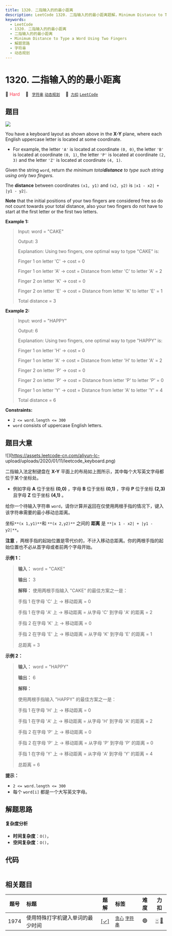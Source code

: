 ```yaml
---
title: 1320. 二指输入的的最小距离
description: LeetCode 1320. 二指输入的的最小距离题解，Minimum Distance to Type a Word Using Two Fingers，包含解题思路、复杂度分析以及完整的 JavaScript 代码实现。
keywords:
  - LeetCode
  - 1320. 二指输入的的最小距离
  - 二指输入的的最小距离
  - Minimum Distance to Type a Word Using Two Fingers
  - 解题思路
  - 字符串
  - 动态规划
---
```


# 1320. 二指输入的的最小距离

🔴 <font color=#ff334b>Hard</font>&emsp; 🔖&ensp; [`字符串`](/tag/string.md) [`动态规划`](/tag/dynamic-programming.md)&emsp; 🔗&ensp;[`力扣`](https://leetcode.cn/problems/minimum-distance-to-type-a-word-using-two-fingers) [`LeetCode`](https://leetcode.com/problems/minimum-distance-to-type-a-word-using-two-fingers)

## 题目

![](https://assets.leetcode.com/uploads/2020/01/02/leetcode_keyboard.png)

You have a keyboard layout as shown above in the **X-Y** plane, where each
English uppercase letter is located at some coordinate.

  * For example, the letter `'A'` is located at coordinate `(0, 0)`, the letter `'B'` is located at coordinate `(0, 1)`, the letter `'P'` is located at coordinate `(2, 3)` and the letter `'Z'` is located at coordinate `(4, 1)`.

Given the string `word`, return _the minimum total**distance** to type such
string using only two fingers_.

The **distance** between coordinates `(x1, y1)` and `(x2, y2)` is `|x1 - x2| +
|y1 - y2|`.

**Note** that the initial positions of your two fingers are considered free so
do not count towards your total distance, also your two fingers do not have to
start at the first letter or the first two letters.



**Example 1:**

> Input: word = "CAKE"
> 
> Output: 3
> 
> Explanation: Using two fingers, one optimal way to type "CAKE" is: 
> 
> Finger 1 on letter 'C' -> cost = 0 
> 
> Finger 1 on letter 'A' -> cost = Distance from letter 'C' to letter 'A' = 2 
> 
> Finger 2 on letter 'K' -> cost = 0 
> 
> Finger 2 on letter 'E' -> cost = Distance from letter 'K' to letter 'E' = 1 
> 
> Total distance = 3

**Example 2:**

> Input: word = "HAPPY"
> 
> Output: 6
> 
> Explanation: Using two fingers, one optimal way to type "HAPPY" is:
> 
> Finger 1 on letter 'H' -> cost = 0
> 
> Finger 1 on letter 'A' -> cost = Distance from letter 'H' to letter 'A' = 2
> 
> Finger 2 on letter 'P' -> cost = 0
> 
> Finger 2 on letter 'P' -> cost = Distance from letter 'P' to letter 'P' = 0
> 
> Finger 1 on letter 'Y' -> cost = Distance from letter 'A' to letter 'Y' = 4
> 
> Total distance = 6

**Constraints:**

  * `2 <= word.length <= 300`
  * `word` consists of uppercase English letters.


## 题目大意

![](https://assets.leetcode-cn.com/aliyun-lc-
upload/uploads/2020/01/11/leetcode_keyboard.png)

二指输入法定制键盘在 **X-Y** 平面上的布局如上图所示，其中每个大写英文字母都位于某个坐标处。

  * 例如字母 **A**  位于坐标 **(0,0)** ，字母 **B**  位于坐标 **(0,1)** ，字母 **P**  位于坐标 **(2,3)**  且字母 **Z**  位于坐标 **(4,1)** 。

给你一个待输入字符串 `word`，请你计算并返回在仅使用两根手指的情况下，键入该字符串需要的最小移动总距离。

坐标` **(x 1,y1)** `和 `**(x 2,y2)**` 之间的 **距离** 是 `**|x 1 - x2| + |y1 - y2|**`。

**注意** ，两根手指的起始位置是零代价的，不计入移动总距离。你的两根手指的起始位置也不必从首字母或者前两个字母开始。



**示例 1：**

> 
> 
> 
> 
> 
> **输入：** word = "CAKE"
> 
> **输出：** 3
> 
> **解释：** 使用两根手指输入 "CAKE" 的最佳方案之一是： 
> 
> 手指 1 在字母 'C' 上 -> 移动距离 = 0 
> 
> 手指 1 在字母 'A' 上 -> 移动距离 = 从字母 'C' 到字母 'A' 的距离 = 2 
> 
> 手指 2 在字母 'K' 上 -> 移动距离 = 0 
> 
> 手指 2 在字母 'E' 上 -> 移动距离 = 从字母 'K' 到字母 'E' 的距离  = 1 
> 
> 总距离 = 3
> 
> 

**示例 2：**

> 
> 
> 
> 
> 
> **输入：** word = "HAPPY"
> 
> **输出：** 6
> 
> **解释：**
> 
> 使用两根手指输入 "HAPPY" 的最佳方案之一是：
> 
> 手指 1 在字母 'H' 上 -> 移动距离 = 0
> 
> 手指 1 在字母 'A' 上 -> 移动距离 = 从字母 'H' 到字母 'A' 的距离 = 2
> 
> 手指 2 在字母 'P' 上 -> 移动距离 = 0
> 
> 手指 2 在字母 'P' 上 -> 移动距离 = 从字母 'P' 到字母 'P' 的距离 = 0
> 
> 手指 1 在字母 'Y' 上 -> 移动距离 = 从字母 'A' 到字母 'Y' 的距离 = 4
> 
> 总距离 = 6
> 
> 



**提示：**

  * `2 <= word.length <= 300`
  * 每个 `word[i]` 都是一个大写英文字母。


## 解题思路

#### 复杂度分析

- **时间复杂度**：`O()`，
- **空间复杂度**：`O()`，

## 代码

```javascript

```

## 相关题目

<!-- prettier-ignore -->
| 题号 | 标题 | 题解 | 标签 | 难度 | 力扣 |
| :------: | :------ | :------: | :------ | :------: | :------: |
| 1974 | 使用特殊打字机键入单词的最少时间 | [[✓]](/problem/1974.md) |  [`贪心`](/tag/greedy.md) [`字符串`](/tag/string.md) | 🟢 | [🀄️](https://leetcode.cn/problems/minimum-time-to-type-word-using-special-typewriter) [🔗](https://leetcode.com/problems/minimum-time-to-type-word-using-special-typewriter) |